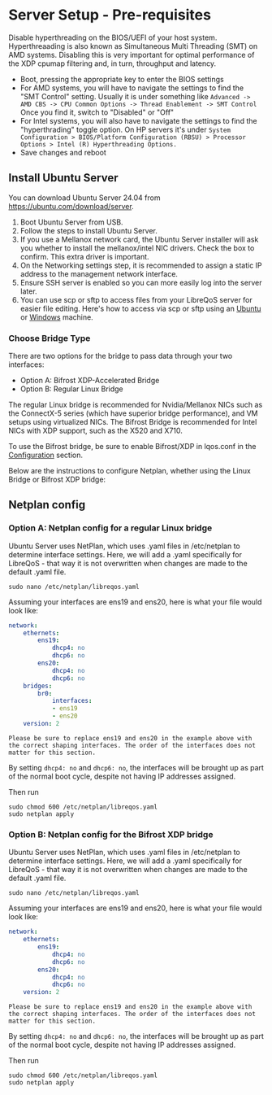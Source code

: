 # Server Setup - Pre-requisites

Disable hyperthreading on the BIOS/UEFI of your host system. Hyperthreaading is also known as Simultaneous Multi Threading (SMT) on AMD systems. Disabling this is very important for optimal performance of the XDP cpumap filtering and, in turn, throughput and latency.

- Boot, pressing the appropriate key to enter the BIOS settings
- For AMD systems, you will have to navigate the settings to find the "SMT Control" setting. Usually it is under something like ```Advanced -> AMD CBS -> CPU Common Options -> Thread Enablement -> SMT Control``` Once you find it, switch to "Disabled" or "Off"
- For Intel systems, you will also have to navigate the settings to find the "hyperthrading" toggle option. On HP servers it's under ```System Configuration > BIOS/Platform Configuration (RBSU) > Processor Options > Intel (R) Hyperthreading Options.```
- Save changes and reboot

## Install Ubuntu Server

You can download Ubuntu Server 24.04 from <a href="https://ubuntu.com/download/server">https://ubuntu.com/download/server</a>.

1. Boot Ubuntu Server from USB.
2. Follow the steps to install Ubuntu Server.
3. If you use a Mellanox network card, the Ubuntu Server installer will ask you whether to install the mellanox/intel NIC drivers. Check the box to confirm. This extra driver is important.
4. On the Networking settings step, it is recommended to assign a static IP address to the management network interface.
5. Ensure SSH server is enabled so you can more easily log into the server later.
6. You can use scp or sftp to access files from your LibreQoS server for easier file editing. Here's how to access via scp or sftp using an [Ubuntu](https://www.addictivetips.com/ubuntu-linux-tips/sftp-server-ubuntu/) or [Windows](https://winscp.net/eng/index.php) machine.

### Choose Bridge Type

There are two options for the bridge to pass data through your two interfaces:

- Option A: Bifrost XDP-Accelerated Bridge
- Option B: Regular Linux Bridge

The regular Linux bridge is recommended for Nvidia/Mellanox NICs such as the ConnectX-5 series (which have superior bridge performance), and VM setups using virtualized NICs. The Bifrost Bridge is recommended for Intel NICs with XDP support, such as the X520 and X710.

To use the Bifrost bridge, be sure to enable Bifrost/XDP in lqos.conf in the [Configuration](configuration.md) section.

Below are the instructions to configure Netplan, whether using the Linux Bridge or Bifrost XDP bridge:

## Netplan config

### Option A: Netplan config for a regular Linux bridge

Ubuntu Server uses NetPlan, which uses .yaml files in /etc/netplan to determine interface settings.
Here, we will add a .yaml specifically for LibreQoS - that way it is not overwritten when changes are made to the default .yaml file.

```shell
sudo nano /etc/netplan/libreqos.yaml
```

Assuming your interfaces are ens19 and ens20, here is what your file would look like:

```yaml
network:
    ethernets:
        ens19:
            dhcp4: no
            dhcp6: no
        ens20:
            dhcp4: no
            dhcp6: no
    bridges:
        br0:
            interfaces:
            - ens19
            - ens20
    version: 2
```
```{note}
Please be sure to replace ens19 and ens20 in the example above with the correct shaping interfaces. The order of the interfaces does not matter for this section.
```

By setting `dhcp4: no` and `dhcp6: no`, the interfaces will be brought up as part of the normal boot cycle, despite not having IP addresses assigned.

Then run

```shell
sudo chmod 600 /etc/netplan/libreqos.yaml
sudo netplan apply
```

### Option B: Netplan config for the Bifrost XDP bridge

Ubuntu Server uses NetPlan, which uses .yaml files in /etc/netplan to determine interface settings.
Here, we will add a .yaml specifically for LibreQoS - that way it is not overwritten when changes are made to the default .yaml file.

```shell
sudo nano /etc/netplan/libreqos.yaml
```

Assuming your interfaces are ens19 and ens20, here is what your file would look like:

```yaml
network:
    ethernets:
        ens19:
            dhcp4: no
            dhcp6: no
        ens20:
            dhcp4: no
            dhcp6: no
    version: 2
```
```{note}
Please be sure to replace ens19 and ens20 in the example above with the correct shaping interfaces. The order of the interfaces does not matter for this section.
```

By setting `dhcp4: no` and `dhcp6: no`, the interfaces will be brought up as part of the normal boot cycle, despite not having IP addresses assigned.

Then run

```shell
sudo chmod 600 /etc/netplan/libreqos.yaml
sudo netplan apply
```
